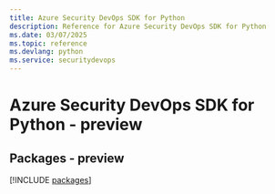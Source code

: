 ```yaml
---
title: Azure Security DevOps SDK for Python
description: Reference for Azure Security DevOps SDK for Python
ms.date: 03/07/2025
ms.topic: reference
ms.devlang: python
ms.service: securitydevops
---
```

# Azure Security DevOps SDK for Python - preview
## Packages - preview
[!INCLUDE [packages](security-devops-index.md)]